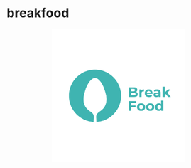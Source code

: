 # breakfood

<div align="center">
<img src="https://github.com/Canestin/assets/blob/main/img/breakfood.png" alt="Logo BreakFood" width="300">
</div>



